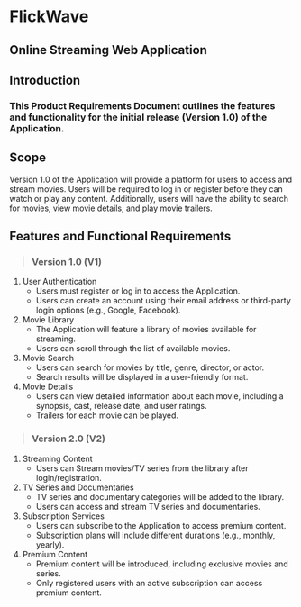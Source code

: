 # **FlickWave**

## Online Streaming Web Application

## Introduction

### This Product Requirements Document outlines the features and functionality for the initial release (Version 1.0) of the Application.

## Scope

Version 1.0 of the Application will provide a platform for users to access and stream movies. Users will be required to log in or register before they can watch or play any content. Additionally, users will have the ability to search for movies, view movie details, and play movie trailers.

## Features and Functional Requirements

> ### **Version 1.0 (V1)**

1. User Authentication
   - Users must register or log in to access the Application.
   - Users can create an account using their email address or third-party login options (e.g., Google, Facebook).
2. Movie Library
   - The Application will feature a library of movies available for streaming.
   - Users can scroll through the list of available movies.
3. Movie Search
   - Users can search for movies by title, genre, director, or actor.
   - Search results will be displayed in a user-friendly format.
4. Movie Details
   - Users can view detailed information about each movie, including a synopsis, cast, release date, and user ratings.
   - Trailers for each movie can be played.

> ### **Version 2.0 (V2)**

1. Streaming Content
   - Users can Stream movies/TV series from the library after login/registration.
2. TV Series and Documentaries
   - TV series and documentary categories will be added to the library.
   - Users can access and stream TV series and documentaries.
3. Subscription Services
   - Users can subscribe to the Application to access premium content.
   - Subscription plans will include different durations (e.g., monthly, yearly).
4. Premium Content
   - Premium content will be introduced, including exclusive movies and series.
   - Only registered users with an active subscription can access premium content.
